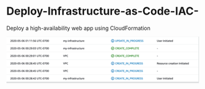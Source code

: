 # Deploy-Infrastructure-as-Code-IAC-
Deploy a high-availability web app using CloudFormation

![](/Screenshot_of_Deployment/01_VPC_Created.png)




